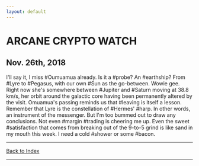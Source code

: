 ```yaml
---
layout: default
---
```

# ARCANE CRYPTO WATCH
## Nov. 26th, 2018
I'll say it, I miss #Oumuamua already. Is it a #probe? An #earthship? From #Lyre to #Pegasus, with our own #Sun as the go-between. Wowie gee. Right now she's somewhere between #Jupiter and #Saturn  moving at 38.8 km/s, her orbit around the galactic core having been  permanently altered by the visit. Omuamua's passing reminds us that #leaving is itself a lesson. Remember that Lyre is the constellation of #Hermes' #harp. In other words, an instrument of the messenger. But I'm too bummed out to draw any conclusions. Not even #margin #trading is cheering me up. Even the sweet #satisfaction that comes from breaking out of the 9-to-5 grind is like sand in my mouth this week. I need a cold #shower or some #bacon.

* * *
[Back to Index](acw.html)
* * *
